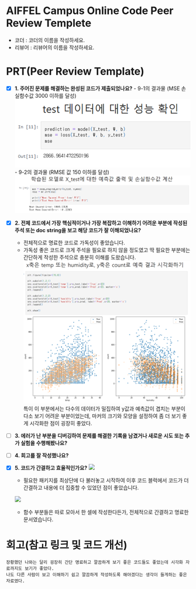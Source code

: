 # AIFFEL Campus Online Code Peer Review Templete
- 코더 : 코더의 이름을 작성하세요.
- 리뷰어 : 리뷰어의 이름을 작성하세요.


# PRT(Peer Review Template)
- [x]  **1. 주어진 문제를 해결하는 완성된 코드가 제출되었나요?**
        - 9-1의 결과물 (MSE 손실함수값 3000 이하를 달성)
        ![9-1 결과](./result9-1.png)
        - 9-2의 결과물 (RMSE 값 150 이하를 달성)
        ![9-2 결과](./result9-2.png)
    
- [x]  **2. 전체 코드에서 가장 핵심적이거나 가장 복잡하고 이해하기 어려운 부분에 작성된 
주석 또는 doc string을 보고 해당 코드가 잘 이해되었나요?**
    - 전체적으로 명료한 코드로 가독성이 좋았습니다.
    - 가독성 좋은 코드로 크게 주석을 필요로 하지 않을 정도였고 딱 필요한 부분에는 간단하게 작성한 주석으로 충분히 이해를 도왔습니다.
    ![9-2 시각화자료](./visualization9-2.png)
    특이 이 부분에서는 다수의 데이터가 밀집하여 y값과 예측값이 겹치는 부분이 다소 보기 어려운 부분이었는데, 마커의 크기와 모양을 설정하여 좀 더 보기 좋게 시각화한 점이 굉장히 좋았다.

        
- [ ]  **3. 에러가 난 부분을 디버깅하여 문제를 해결한 기록을 남겼거나
새로운 시도 또는 추가 실험을 수행해봤나요?**

        
- [ ]  **4. 회고를 잘 작성했나요?**

        
- [x]  **5. 코드가 간결하고 효율적인가요?**
    ![](./f9-1-1)
    - 필요한 패키지를 최상단에 다 불러놓고 시작하여 이후 코드 블럭에서 코드가 더 간결하고 내용에 더 집중할 수 있었던 점이 좋았습니다.
    
    ![](./f9-1-2)
    - 함수 부분들은 따로 모아서 한 셀에 작성한다든가, 전체적으로 간결하고 명료한 문서였습니다.

# 회고(참고 링크 및 코드 개선)
```
장황했던 나와는 달리 굉장히 간단 명료하고 깔끔하게 보기 좋은 코드들도 좋았는데 시각화 자료까지도 보기가 좋았다.
나도 다른 사람이 보고 이해하기 쉽고 깔끔하게 작성하도록 해야겠다는 생각이 들게하는 좋은 자료였다.
```
